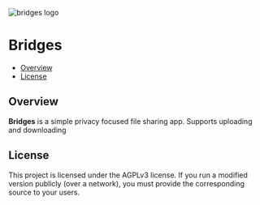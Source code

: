 ![bridges logo](https://raw.githubusercontent.com/sinwolfe/Bridges/refs/heads/main/images/bridges-logo-temp-128.png)

# Bridges

* [Overview](#overview)
* [License](#license)

## Overview
**Bridges** is a simple privacy focused file sharing app. Supports uploading and downloading

## License
This project is licensed under the AGPLv3 license.
If you run a modified version publicly (over a network), you must provide the corresponding source to your users.
